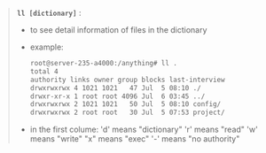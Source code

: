 > **``ll [dictionary]``** :
>
> - to see detail information of files in the dictionary
>
> - example: 
>
>   ```bash
>   root@server-235-a4000:/anything# ll .
>   total 4
>   authority links owner group blocks last-interview
>   drwxrwxrwx 4 1021 1021   47 Jul  5 08:10 ./
>   drwxr-xr-x 1 root root 4096 Jul  6 03:45 ../
>   drwxrwxrwx 2 1021 1021   50 Jul  5 08:10 config/
>   drwxrwxrwx 2 root root   30 Jul  5 07:53 project/
>   ```
>
> - in the first colume:
>   'd' means "dictionary"
>   'r' means "read"
>   'w' means "write"
>   "x" means "exec"
>   '-' means "no authority"